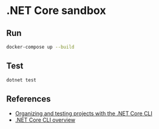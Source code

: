 
# .NET Core sandbox

## Run

```sh
docker-compose up --build
```

## Test

```sh
dotnet test
```

## References

* [Organizing and testing projects with the .NET Core CLI](https://docs.microsoft.com/en-us/dotnet/core/tutorials/testing-with-cli)
* [.NET Core CLI overview](https://docs.microsoft.com/en-us/dotnet/core/tools/)
